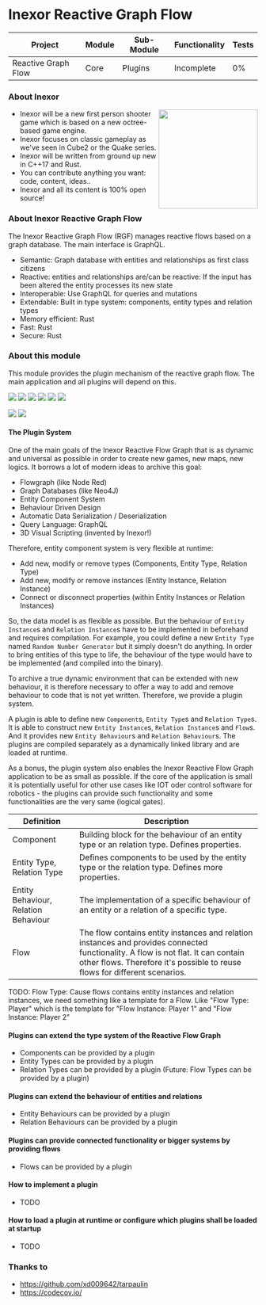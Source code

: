 # Inexor Reactive Graph Flow

| Project | Module | Sub-Module | Functionality | Tests |
| --- | --- | --- | --- | --- |
| Reactive Graph Flow | Core | Plugins | Incomplete | 0% |

### About Inexor

<a href="https://inexor.org/">
<img align="right" width="200" height="200" src="https://raw.githubusercontent.com/aschaeffer/inexor-rgf-core-plugins/main/docs/images/inexor_2.png">
</a>

* Inexor will be a new first person shooter game which is based on a new octree-based game engine.
* Inexor focuses on classic gameplay as we've seen in Cube2 or the Quake series.
* Inexor will be written from ground up new in C++17 and Rust.
* You can contribute anything you want: code, content, ideas..
* Inexor and all its content is 100% open source!

### About Inexor Reactive Graph Flow

The Inexor Reactive Graph Flow (RGF) manages reactive flows based on a graph database. The main interface is GraphQL.

* Semantic: Graph database with entities and relationships as first class citizens
* Reactive: entities and relationships are/can be reactive: If the input has been altered the entity processes its new state
* Interoperable: Use GraphQL for queries and mutations
* Extendable: Built in type system: components, entity types and relation types
* Memory efficient: Rust
* Fast: Rust
* Secure: Rust

### About this module

This module provides the plugin mechanism of the reactive graph flow. The main application and all plugins will depend on this.

[<img src="https://img.shields.io/badge/Language-Rust-brightgreen">](https://www.rust-lang.org/)
[<img src="https://img.shields.io/badge/Platforms-Linux%20%26%20Windows-brightgreen">]()
[<img src="https://img.shields.io/github/workflow/status/aschaeffer/inexor-rgf-core-plugins/Rust">](https://github.com/aschaeffer/inexor-rgf-core-plugins/actions?query=workflow%3ARust)
[<img src="https://img.shields.io/github/last-commit/aschaeffer/inexor-rgf-core-plugins">]()
[<img src="https://img.shields.io/github/languages/code-size/aschaeffer/inexor-rgf-core-plugins">]()
[<img src="https://img.shields.io/codecov/c/github/aschaeffer/inexor-rgf-core-plugins">](https://app.codecov.io/gh/aschaeffer/inexor-rgf-core-plugins)

[<img src="https://img.shields.io/github/license/aschaeffer/inexor-rgf-core-plugins">](https://github.com/aschaeffer/inexor-rgf-core-plugins/blob/main/LICENSE)
[<img src="https://img.shields.io/discord/698219248954376256?logo=discord">](https://discord.com/invite/acUW8k7)

#### The Plugin System

One of the main goals of the Inexor Reactive Flow Graph that is as dynamic and universal as possible in order to create
new games, new maps, new logics. It borrows a lot of modern ideas to archive this goal:

* Flowgraph (like Node Red)
* Graph Databases (like Neo4J)
* Entity Component System
* Behaviour Driven Design
* Automatic Data Serialization / Deserialization
* Query Language: GraphQL
* 3D Visual Scripting (invented by Inexor!)

Therefore, entity component system is very flexible at runtime:

* Add new, modify or remove types (Components, Entity Type, Relation Type)
* Add new, modify or remove instances (Entity Instance, Relation Instance)
* Connect or disconnect properties (within Entity Instances or Relation Instances)

So, the data model is as flexible as possible. But the behaviour of `Entity Instance`s and `Relation Instance`s have to
be implemented in beforehand and requires compilation. For example, you could define a new `Entity Type` named `Random
Number Generator` but it simply doesn't do anything. In order to bring entities of this type to life, the behaviour of
the type would have to be implemented (and compiled into the binary).

To archive a true dynamic environment that can be extended with new behaviour, it is therefore necessary to offer a way
to add and remove behaviour to code that is not yet written. Therefore, we provide a plugin system.

A plugin is able to define new `Component`s, `Entity Type`s and `Relation Type`s. It is able to construct new `Entity
Instance`s, `Relation Instance`s and `Flow`s. And it provides new `Entity Behaviour`s and `Relation Behaviour`s. The
plugins are compiled separately as a dynamically linked library and are loaded at runtime.

As a bonus, the plugin system also enables the Inexor Reactive Flow Graph application to be as small as possible. If the
core of the application is small it is potentially useful for other use cases like IOT oder control software for
robotics - the plugins can provide such functionality and some functionalities are the very same (logical gates).

| Definition  | Description |
| --- | --- |
| Component | Building block for the behaviour of an entity type or an relation type. Defines properties. |
| Entity Type, Relation Type | Defines components to be used by the entity type or the relation type. Defines more properties. |
| Entity Behaviour, Relation Behaviour | The implementation of a specific behaviour of an entity or a relation of a specific type. |
| Flow | The flow contains entity instances and relation instances and provides connected functionality. A flow is not flat. It can contain other flows. Therefore it's possible to reuse flows for different scenarios. |

TODO: Flow Type: Cause flows contains entity instances and relation instances, we need something like a template for a Flow. Like "Flow Type: Player" which is the template for "Flow Instance: Player 1" and "Flow Instance: Player 2"

#### Plugins can extend the type system of the Reactive Flow Graph

* Components can be provided by a plugin
* Entity Types can be provided by a plugin
* Relation Types can be provided by a plugin
(Future: Flow Types can be provided by a plugin)

#### Plugins can extend the behaviour of entities and relations

* Entity Behaviours can be provided by a plugin
* Relation Behaviours can be provided by a plugin

#### Plugins can provide connected functionality or bigger systems by providing flows

* Flows can be provided by a plugin

#### How to implement a plugin

* TODO

#### How to load a plugin at runtime or configure which plugins shall be loaded at startup

* TODO

### Thanks to

* https://github.com/xd009642/tarpaulin
* https://codecov.io/

